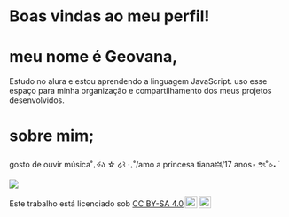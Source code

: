 # Boas vindas ao meu perfil!

# meu nome é Geovana,

Estudo no alura e estou aprendendo a linguagem JavaScript.
uso esse espaço para minha organização e compartilhamento dos meus projetos desenvolvidos.

# sobre mim;
gosto de ouvir música˚₊‧꒰ა ☆ ໒꒱ ‧₊˚/amo a princesa tiana🜲/17 anos⋆౨ৎ˚⟡˖ ࣪

![](https://i.giphy.com/media/v1.Y2lkPTc5MGI3NjExbnBwczRzNnBlN2RmMmh2OGQ2MzR0NGd4azVsb2dvaXR6NTh3bHN0dSZlcD12MV9pbnRlcm5hbF9naWZfYnlfaWQmY3Q9Zw/leVokBVhHY1aw/giphy.gif)

<p xmlns:cc="http://creativecommons.org/ns#" >Este trabalho está licenciado sob <a href="https://creativecommons.org/licenses/by-sa/4.0/?ref=chooser-v1" target="_blank" rel="license noopener noreferrer" style="display:inline-block;">CC BY-SA 4.0<img style="height:22px!important;margin-left:3px;vertical-align:text-bottom;" src="https://mirrors.creativecommons.org/presskit/icons/cc.svg?ref=chooser-v1" alt=""><img style="height:22px!important;margin-left:3px;vertical-align:text-bottom;" src="https://mirrors.creativecommons.org/presskit/icons/by.svg?ref=chooser-v1" alt=""><img style="altura:22px!importante;margem-esquerda:3px;alinhamento-vertical:texto-inferior;" src="https://mirrors.creativecommons.org/presskit/icons/sa.svg?ref=chooser-v1" alt=""></a></p>
